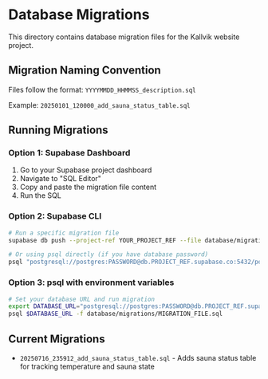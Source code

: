 # Database Migrations

This directory contains database migration files for the Kallvik website project.

## Migration Naming Convention

Files follow the format: `YYYYMMDD_HHMMSS_description.sql`

Example: `20250101_120000_add_sauna_status_table.sql`

## Running Migrations

### Option 1: Supabase Dashboard
1. Go to your Supabase project dashboard
2. Navigate to "SQL Editor"
3. Copy and paste the migration file content
4. Run the SQL

### Option 2: Supabase CLI
```bash
# Run a specific migration file
supabase db push --project-ref YOUR_PROJECT_REF --file database/migrations/MIGRATION_FILE.sql

# Or using psql directly (if you have database password)
psql "postgresql://postgres:PASSWORD@db.PROJECT_REF.supabase.co:5432/postgres" -f database/migrations/MIGRATION_FILE.sql
```

### Option 3: psql with environment variables
```bash
# Set your database URL and run migration
export DATABASE_URL="postgresql://postgres:PASSWORD@db.PROJECT_REF.supabase.co:5432/postgres"
psql $DATABASE_URL -f database/migrations/MIGRATION_FILE.sql
```

## Current Migrations

- `20250716_235912_add_sauna_status_table.sql` - Adds sauna status table for tracking temperature and sauna state 